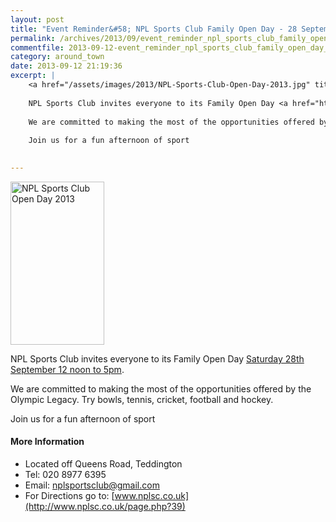 ```yaml
---
layout: post
title: "Event Reminder&#58; NPL Sports Club Family Open Day - 28 September 2013"
permalink: /archives/2013/09/event_reminder_npl_sports_club_family_open_day_28.html
commentfile: 2013-09-12-event_reminder_npl_sports_club_family_open_day_28
category: around_town
date: 2013-09-12 21:19:36
excerpt: |
    <a href="/assets/images/2013/NPL-Sports-Club-Open-Day-2013.jpg" title="See larger version of - NPL Sports Club Open Day 2013"><img src="/assets/images/2013/NPL-Sports-Club-Open-Day-2013_thumb.jpg" width="150" height="261" alt="NPL Sports Club Open Day 2013" class="photo right" /></a>
    
    NPL Sports Club invites everyone to its Family Open Day <a href="https://stmargarets.london/event/event/200705144138.">Saturday 28th September 12 noon to 5pm</a>
    
    We are committed to making the most of the opportunities offered by the Olympic Legacy.  Try bowls, tennis, cricket, football and hockey.
    
    Join us for a fun afternoon of sport
    

---
```


<a href="/assets/images/2013/NPL-Sports-Club-Open-Day-2013.jpg" title="See larger version of - NPL Sports Club Open Day 2013"><img src="/assets/images/2013/NPL-Sports-Club-Open-Day-2013_thumb.jpg" width="150" height="261" alt="NPL Sports Club Open Day 2013" class="photo right" /></a>

NPL Sports Club invites everyone to its Family Open Day [Saturday 28th September 12 noon to 5pm](/event/event/200705144138).

We are committed to making the most of the opportunities offered by the Olympic Legacy. Try bowls, tennis, cricket, football and hockey.

Join us for a fun afternoon of sport

#### More Information

-   Located off Queens Road, Teddington
-   Tel: 020 8977 6395
-   Email: <nplsportsclub@gmail.com>
-   For Directions go to: [www.nplsc.co.uk](http://www.nplsc.co.uk/page.php?39)
